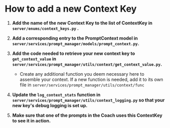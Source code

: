 # How to add a new Context Key

1. **Add the name of the new Context Key to the list of ContextKey in `server/enums/context_keys.py` .**

2. **Add a corresponding entry to the PromptContext model in `server/services/prompt_manager/models/prompt_context.py`.**

3. **Add the code needed to retrieve your new context key to `get_context_value` in `server/services/prompt_manager/utils/context/get_context_value.py`.**

   - Create any additional function you deem necessary here to assemble your context. If a new function is needed, add it to its own file in `server/services/prompt_manager/utils/context/func`

4. **Update the `log_context_stats` function in `server/services/prompt_manager/utils/context_logging.py` so that your new key's debug logging is set up.**

5. **Make sure that one of the prompts in the Coach uses this ContextKey to see it in action.**
